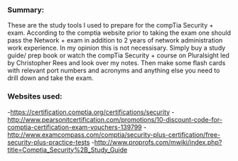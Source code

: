 ### Summary:
These are the study tools I used to prepare for the compTia Security + exam. According to the comptia website prior to taking the exam one should pass the Network + exam in addition to 2 years of network administration work experience. In my opinion this is not necessisary. Simply buy a study guide/ prep book or watch the compTia Security + course on Pluralsight led by Christopher Rees and look over my notes. Then make some flash cards with relevant port numbers and acronyms and anything else you need to drill down and take the exam. 

### Websites used:
-https://certification.comptia.org/certifications/security 
-http://www.pearsonitcertification.com/promotions/10-discount-code-for-comptia-certification-exam-vouchers-139799
-http://www.examcompass.com/comptia/security-plus-certification/free-security-plus-practice-tests
-http://www.proprofs.com/mwiki/index.php?title=Comptia_Security%2B_Study_Guide
